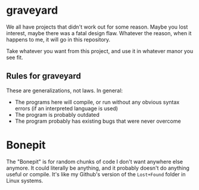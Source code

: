# graveyard
We all have projects that didn't work out for some reason. Maybe you lost interest, maybe there was a fatal design flaw. Whatever the reason, when it happens to me, it will go in this repository.

Take whatever you want from this project, and use it in whatever manor you see fit.

## Rules for graveyard
These are generalizations, not laws. In general:
* The programs here will compile, or run without any obvious syntax errors (if an interpreted language is used)
* The program is probably outdated
* The program probably has existing bugs that were never overcome

# Bonepit
The "Bonepit" is for random chunks of code I don't want anywhere else anymore. It could literally be anything, and it probably doesn't do anything useful or compile. It's like my Github's version of the `Lost+Found` folder in Linux systems.
